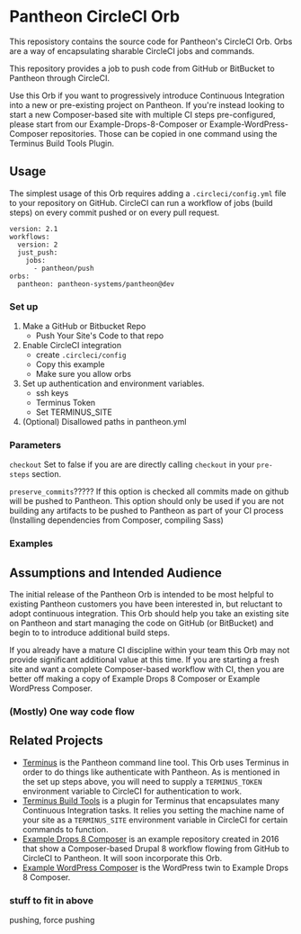 # Pantheon CircleCI Orb

This reposistory contains the source code for Pantheon's CircleCI Orb. Orbs are a way of encapsulating sharable CircleCI jobs and commands.

This repository provides a job to push code from GitHub or BitBucket to Pantheon through CircleCI.

Use this Orb if you want to progressively introduce Continuous Integration into a new or pre-existing project on Pantheon. If you're instead looking to start a new Composer-based site with multiple CI steps pre-configured, please start from our Example-Drops-8-Composer or Example-WordPress-Composer repositories. Those can be copied in one command using the Terminus Build Tools Plugin.

## Usage

The simplest usage of this Orb requires adding a `.circleci/config.yml` file to your repository on GitHub. CircleCI can run a workflow of jobs (build steps) on every commit pushed or on every pull request.

```
version: 2.1
workflows:
  version: 2
  just_push:
    jobs:
      - pantheon/push
orbs:
  pantheon: pantheon-systems/pantheon@dev
```

### Set up

1. Make a GitHub or Bitbucket Repo
   * Push Your Site's Code to that repo
2. Enable CircleCI integration
   * create `.circleci/config`
   * Copy this example
   *  Make sure you allow orbs
3. Set up authentication and environment variables.
   * ssh keys
   * Terminus Token
   * Set TERMINUS_SITE
4. (Optional) Disallowed paths in pantheon.yml


### Parameters

`checkout` Set to false if you are are directly calling `checkout` in your `pre-steps` section.

`preserve_commits`????? If this option is checked all commits made on github will be pushed to Pantheon. This option should only be used if you are not building any artifacts to be pushed to Pantheon as part of your CI process (Installing dependencies from Composer, compiling Sass)


### Examples


## Assumptions and Intended Audience

The initial release of the Pantheon Orb is intended to be most helpful to existing Pantheon customers you have been interested in, but reluctant to adopt continuous integration. This Orb should help you take an existing site on Pantheon and start managing the code on GitHub (or BitBucket) and begin to to introduce additional build steps.

If you already have a mature CI discipline within your team this Orb may not provide significant additional value at this time. If you are starting a fresh site and want a complete Composer-based workflow with CI, then you are better off making a copy of Example Drops 8 Composer or Example WordPress Composer.

### (Mostly) One way code flow





## Related Projects

- [Terminus](https://pantheon.io/docs/terminus/) is the Pantheon command line tool. This Orb uses Terminus in order to do things like authenticate with Pantheon. As is mentioned in the set up steps above, you will need to supply a `TERMINUS_TOKEN` environment variable to CircleCI for authentication to work.
- [Terminus Build Tools](https://github.com/pantheon-systems/terminus-build-tools-plugin) is a plugin for Terminus that encapsulates many Continuous Integration tasks. It relies you setting the machine name of your site as a `TERMINUS_SITE` environment variable in CircleCI for certain commands to function.
- [Example Drops 8 Composer](https://github.com/pantheon-systems/example-drops-8-composer) is an example repository created in 2016 that show a Composer-based Drupal 8 workflow flowing from GitHub to CircleCI to Pantheon. It will soon incorporate this Orb.
- [Example WordPress Composer](https://github.com/pantheon-systems/example-wordpress-composer) is the WordPress twin to Example Drops 8 Composer.




### stuff to fit in above

pushing, force pushing
